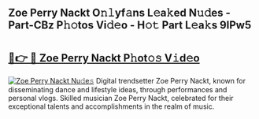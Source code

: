 ## Zoe Perry Nackt O𝚗𝚕yf𝚊ns L𝚎a𝚔ed N𝚞𝚍es - Part-CBz P𝚑𝚘tos Vi𝚍𝚎o - H𝚘𝚝 Part L𝚎a𝚔s 9lPw5

# <h2><a href="http://kf1aby.oniu.top/?m=Zoe+Perry+Nackt">🔗👉 🔴 Zoe Perry Nackt P𝚑ot𝚘𝚜 V𝚒d𝚎o</a></h2>

[![Zoe Perry Nackt Nu𝚍e𝚜](https://i.imgur.com/0qMVB7G.gif)](http://kf1aby.oniu.top/?m=Zoe+Perry+Nackt)
Digital trendsetter Zoe Perry Nackt, known for disseminating dance and lifestyle ideas, through performances and personal vlogs. Skilled musician Zoe Perry Nackt, celebrated for their exceptional talents and accomplishments in the realm of music.  
